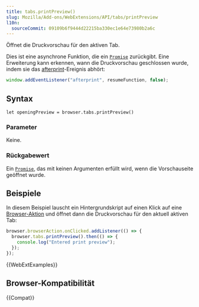 ```yaml
---
title: tabs.printPreview()
slug: Mozilla/Add-ons/WebExtensions/API/tabs/printPreview
l10n:
  sourceCommit: 09109b6f9444d22215ba330ec1e64e73980b2a6c
---
```


Öffnet die Druckvorschau für den aktiven Tab.

Dies ist eine asynchrone Funktion, die ein [`Promise`](/de/docs/Web/JavaScript/Reference/Global_Objects/Promise) zurückgibt. Eine Erweiterung kann erkennen, wann die Druckvorschau geschlossen wurde, indem sie das [afterprint](/de/docs/Web/API/Window/afterprint_event)-Ereignis abhört:

```js
window.addEventListener("afterprint", resumeFunction, false);
```

## Syntax

```js-nolint
let openingPreview = browser.tabs.printPreview()
```

### Parameter

Keine.

### Rückgabewert

Ein [`Promise`](/de/docs/Web/JavaScript/Reference/Global_Objects/Promise), das mit keinen Argumenten erfüllt wird, wenn die Vorschauseite geöffnet wurde.

## Beispiele

In diesem Beispiel lauscht ein Hintergrundskript auf einen Klick auf eine [Browser-Aktion](/de/docs/Mozilla/Add-ons/WebExtensions/user_interface/Toolbar_button) und öffnet dann die Druckvorschau für den aktuell aktiven Tab:

```js
browser.browserAction.onClicked.addListener(() => {
  browser.tabs.printPreview().then(() => {
    console.log("Entered print preview");
  });
});
```

{{WebExtExamples}}

## Browser-Kompatibilität

{{Compat}}
